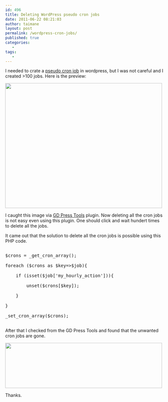 ```yaml
---
id: 496
title: Deleting WordPress pseudo cron jobs
date: 2011-06-22 08:21:03
author: taimane
layout: post
permalink: /wordpress-cron-jobs/
published: true
categories:
   -
tags:
   -
---
```

I needed to crate a <a href="http://codex.wordpress.org/Function_Reference/wp_schedule_event">pseudo cron job</a> in wordpress, but I was not careful and I created >100 jobs. Here is the preview:
<img src="https://programming-review.com/wp-content/uploads/2011/06/cronscheduler-e1308729303177.png" alt="" title="cronscheduler" width="500" height="398" class="alignnone size-full wp-image-497" />

I caught this image via <a href="http://wordpress.org/extend/plugins/gd-press-tools/">GD Press Tools</a> plugin. Now deleting all the cron jobs is not easy even using this plugin. One should click and wait hundert times to delete all the jobs.

It came out that the solution to delete all the cron jobs is possible using this PHP code.
<pre>
$crons = _get_cron_array();
foreach ($crons as $key=>$job){
	if (isset($job['my_hourly_action'])){
		unset($crons[$key]);			
	}
}	
_set_cron_array($crons);
</pre>

After that I checked from the GD Press Tools and found that the unwanted cron jobs are gone.
<img src="https://programming-review.com/wp-content/uploads/2011/06/pseudocron1-e1308731005309.png" alt="" title="pseudocron" width="500" height="144" class="alignnone size-full wp-image-502" />
Thanks.


  

